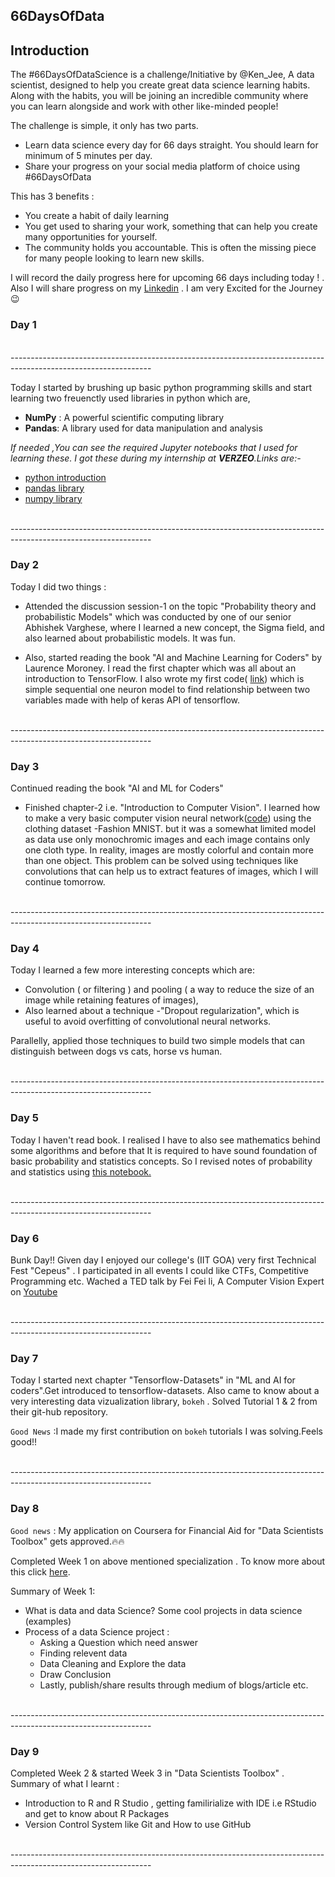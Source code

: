 ## **66DaysOfData**

## Introduction

The #66DaysOfDataScience is a  challenge/Initiative by @Ken_Jee, A data scientist,  designed to help you create great data science learning habits. Along with the habits, you will be joining an incredible community where you can learn alongside and work with other like-minded people!

The challenge is simple, it only has two parts.
- Learn data science every day for 66 days straight. You should learn for minimum of 5 minutes per day.
- Share your progress on your social media platform of choice using #66DaysOfData

This has 3 benefits : 
- You create a habit of daily learning 
- You get used to sharing your work, something that can help you create many opportunities for yourself. 
- The community holds you accountable. This is often the missing piece for many people looking to learn new skills.<br/>


I will record the daily progress here for upcoming 66 days including today ! . Also I will share progress on my [Linkedin](https://www.linkedin.com/in/kumar-mahendra/) . I am very Excited for the Journey :wink: 

### Day 1 
<br/>-----------------------------------------------------------------------------------------------------------------<br/>

Today I started by brushing up basic python programming skills and start learning two freuenctly used libraries in python which are,
- **NumPy** : A powerful scientific computing library
- **Pandas**: A library used for data manipulation and analysis 

*If needed ,You can see the required Jupyter notebooks that I used for learning these. I got these during my internship at **VERZEO**.Links are:-*
- [python introduction](https://github.com/kumar-mahendra/66DaysOfData/blob/main/1_Introduction_to_python.ipynb)
- [pandas library](https://github.com/kumar-mahendra/66DaysOfData/blob/main/2_Pandas_Library.ipynb)
- [numpy library](https://github.com/kumar-mahendra/66DaysOfData/blob/main/3_Intro_to_Numpy.ipynb)

<br/>-----------------------------------------------------------------------------------------------------------------<br/>

### Day 2 

Today I did two things : 
- Attended the discussion session-1 on the topic "Probability theory and probabilistic Models" which was conducted by one of our senior Abhishek Varghese, where I learned a new concept, the Sigma field, and also learned about probabilistic models. It was fun.

- Also, started reading the book "AI and Machine Learning for Coders" by Laurence Moroney. I read the first chapter which was all about an introduction to TensorFlow.
I also wrote my first code( [link](https://github.com/kumar-mahendra/66DaysOfData/blob/main/single_neuron.ipynb)) which is simple sequential one 
neuron model to find relationship between two variables made with help of keras API of tensorflow.

<br/>-----------------------------------------------------------------------------------------------------------------<br/>

### Day 3

Continued reading the book "AI and ML for Coders"
- Finished chapter-2 i.e. "Introduction to Computer Vision". I learned how to make a very basic computer vision neural network([code](https://github.com/kumar-mahendra/66DaysOfData/blob/main/simple_multi_neuron.ipynb)) using the clothing dataset -Fashion MNIST. but it was a somewhat limited model as data use only monochromic images and each image contains only one cloth type. In reality, images are mostly colorful and contain more than one object. This problem can be solved using techniques like convolutions that can help us to extract features of images, which I will continue tomorrow.

<br/>-----------------------------------------------------------------------------------------------------------------<br/>

### Day 4 

Today I learned a few more interesting concepts which are:

- Convolution ( or filtering ) and pooling ( a way to reduce the size of an image while retaining features of images),
- Also learned about a technique -"Dropout regularization", which is useful to avoid overfitting of convolutional neural networks.

Parallelly, applied those techniques to build two simple models that can distinguish between dogs vs cats, horse vs human.

<br/>-----------------------------------------------------------------------------------------------------------------<br/>

### Day 5

Today I haven't read book. I realised I have to also see mathematics behind some algorithms and before that It is required to have sound foundation of basic probability and statistics concepts. So I revised notes of probability and statistics using [this notebook.](https://github.com/kumar-mahendra/66DaysOfData/blob/main/4_Probability%20%20and_Statistics%20.ipynb)

<br/>-----------------------------------------------------------------------------------------------------------------<br/>

### Day 6 

Bunk Day!!
Given day I enjoyed our college's (IIT GOA)  very first Technical Fest "Cepeus" . I participated in all events I could like CTFs, Competitive Programming etc.
Wached a TED talk by Fei Fei li, A Computer Vision Expert on [Youtube](https://www.youtube.com/watch?v=40riCqvRoMs)

<br/>-----------------------------------------------------------------------------------------------------------------<br/>

### Day 7 

Today I started next chapter "Tensorflow-Datasets" in "ML and AI for coders".Get introduced to tensorflow-datasets.
Also came to know about a very interesting data vizualization library, `bokeh` . Solved Tutorial 1 & 2 from their git-hub repository.

`Good News` :I made my first contribution on `bokeh` tutorials I was solving.Feels good!!

<br/>-----------------------------------------------------------------------------------------------------------------<br/>

### Day 8 

`Good news` : My application on Coursera for Financial Aid for "Data Scientists Toolbox" gets approved.:fire::fire:

Completed Week 1 on above mentioned specialization . To know more about this click [here](https://www.coursera.org/learn/data-scientists-tools).

Summary of Week 1:
- What is data and data Science? Some cool projects in data science (examples)
- Process of a data Science project :
  - Asking a Question which need answer 
  - Finding relevent data
  - Data Cleaning and Explore the data
  - Draw Conclusion 
  - Lastly, publish/share results through medium of blogs/article etc. 
  

<br/>-----------------------------------------------------------------------------------------------------------------<br/>

### Day 9 

Completed Week 2 & started Week 3 in "Data Scientists Toolbox" .
Summary of what I learnt :
- Introduction to R and R Studio , getting familirialize with IDE i.e RStudio and get to know about R Packages
- Version Control System like Git and How to use GitHub
 
<br/>-----------------------------------------------------------------------------------------------------------------<br/>

